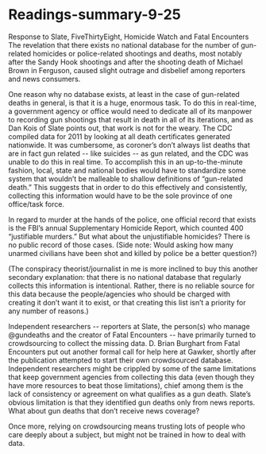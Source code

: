 Readings-summary-9-25
=====================

Response to Slate, FiveThirtyEight, Homicide Watch and Fatal Encounters
The revelation that there exists no national database for the number of gun-related homicides or police-related shootings and deaths, most notably after the Sandy Hook shootings and after the shooting death of Michael Brown in Ferguson, caused slight outrage and disbelief among reporters and news consumers. 

One reason why no database exists, at least in the case of gun-related deaths in general, is that it is a huge, enormous task. To do this in real-time, a government agency or office would need to dedicate all of its manpower to recording gun shootings that result in death in all of its iterations, and as Dan Kois of Slate points out, that work is not for the weary. The CDC compiled data for 2011 by looking at all death certificates generated nationwide. It was cumbersome, as coroner’s don’t always list deaths that are in fact gun related -- like suicides -- as gun related, and the CDC was unable to do this in real time. To accomplish this in an up-to-the-minute fashion, local, state and national bodies would have to standardize some system that wouldn’t be malleable to shallow definitions of “gun-related death.” This suggests that in order to do this effectively and consistently, collecting this information would have to be the sole province of one office/task force. 

In regard to murder at the hands of the police, one official record that exists is the FBI’s annual Supplementary Homicide Report, which counted 400 “justifiable murders.” But what about the unjustifiable homicides? There is no public record of those cases. (Side note: Would asking how many unarmed civilians have been shot and killed by police be a better question?)

(The conspiracy theorist/journalist in me is more inclined to buy this another secondary explanation: that there is no national database that regularly collects this information is intentional. Rather, there is no reliable source for this data because the people/agencies who should be charged with creating it don’t want it to exist, or that creating this list isn’t a priority for any number of reasons.)

Independent researchers -- reporters at Slate, the person(s) who manage @gundeaths and the creator of Fatal Encounters -- have primarily turned to crowdsourcing to collect the missing data. D. Brian Burghart from Fatal Encounters put out another formal call for help here at Gawker, shortly after the publication attempted to start their own crowdsourced database. Independent researchers might be crippled by some of  the same limitations that keep government agencies from collecting this data (even though they have more resources to beat those limitations), chief among them is the lack of consistency or agreement on what qualifies as a gun death. Slate’s obvious limitation is that they identified gun deaths only from news reports. What about gun deaths that don’t receive news coverage?

Once more, relying on crowdsourcing means trusting lots of people who care deeply about a subject, but might not be trained in how to deal with data. 

